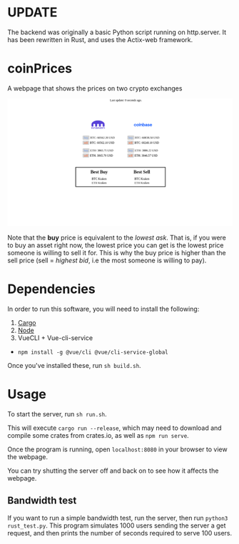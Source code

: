 # UPDATE
The backend was originally a basic Python script running on http.server. It has been rewritten in Rust, and uses the Actix-web framework.
# coinPrices
A webpage that shows the prices on two crypto exchanges

![alt text](frontend/images/webapp.png)

Note that the **buy** price is equivalent to the *lowest ask*. That is, if you were to buy an asset right now, the lowest price you can get is the lowest price someone is willing to sell it for. This is why the buy price is higher than the sell price (sell = *highest bid*, i.e the most someone is willing to pay).
# Dependencies
In order to run this software, you will need to install the following:
1. [Cargo](https://doc.rust-lang.org/cargo/getting-started/installation.html)
2. [Node](https://nodejs.org/en/)
3. VueCLI + Vue-cli-service
- `npm install -g @vue/cli @vue/cli-service-global`

Once you've installed these, run `sh build.sh`.
# Usage
To start the server, run `sh run.sh`.

This will execute `cargo run --release`, which may need to download and compile some crates from crates.io, as well as `npm run serve`.

Once the program is running, open `localhost:8080` in your browser to view the webpage.

You can try shutting the server off and back on to see how it affects the webpage.

## Bandwidth test
If you want to run a simple bandwidth test, run the server, then run `python3 rust_test.py`. This program simulates 1000 users sending the server a get request, and then prints the number of seconds required to serve 100 users.
